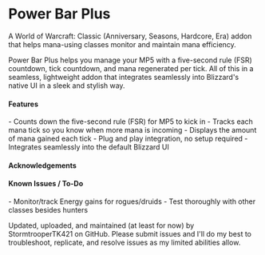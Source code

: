 # Power Bar Plus

A World of Warcraft: Classic (Anniversary, Seasons, Hardcore, Era) addon that helps mana-using classes monitor and maintain mana efficiency.

Power Bar Plus helps you manage your MP5 with a five-second rule (FSR) countdown, tick countdown, and mana regenerated per tick. All of this in a seamless, lightweight addon that integrates seamlessly into Blizzard's native UI in a sleek and stylish way.

<h4>Features</h4>
- Counts down the five-second rule (FSR) for MP5 to kick in
- Tracks each mana tick so you know when more mana is incoming
- Displays the amount of mana gained each tick
- Plug and play integration, no setup required
- Integrates seamlessly into the default Blizzard UI

<h4>Acknowledgements</h4>

<h4>Known Issues / To-Do</h4>
- Monitor/track Energy gains for rogues/druids
- Test thoroughly with other classes besides hunters

Updated, uploaded, and maintained (at least for now) by StormtrooperTK421 on GitHub. Please submit issues and I'll do my best to troubleshoot, replicate, and resolve issues as my limited abilities allow.
